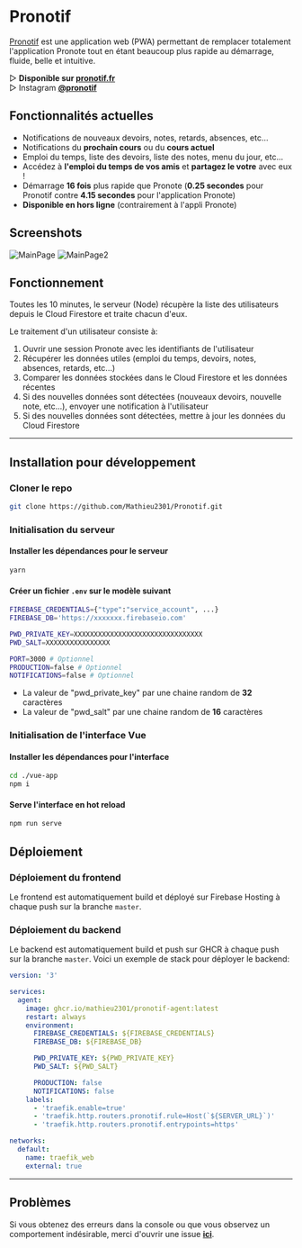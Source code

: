 # Pronotif

[Pronotif](https://pronotif.fr/) est une application web (PWA) permettant de remplacer totalement l'application Pronote tout en étant beaucoup plus rapide au démarrage, fluide, belle et intuitive.

▷ **Disponible sur [pronotif.fr](https://pronotif.fr/)**  
▷ Instagram [**@pronotif**](https://www.instagram.com/pronotif/)

## Fonctionnalités actuelles

- Notifications de nouveaux devoirs, notes, retards, absences, etc...
- Notifications du **prochain cours** ou du **cours actuel**
- Emploi du temps, liste des devoirs, liste des notes, menu du jour, etc...
- Accédez à **l'emploi du temps de vos amis** et **partagez le votre** avec eux !
- Démarrage **16 fois** plus rapide que Pronote (**0.25 secondes** pour Pronotif contre **4.15 secondes** pour l'application Pronote)
- **Disponible en hors ligne** (contrairement à l'appli Pronote)

## Screenshots

![MainPage](https://i.imgur.com/7IYuwXH.png)
![MainPage2](https://i.imgur.com/jxqyEdt.png)

## Fonctionnement

Toutes les 10 minutes, le serveur (Node) récupère la liste des utilisateurs depuis le Cloud Firestore et traite chacun d'eux.

Le traitement d'un utilisateur consiste à:

1. Ouvrir une session Pronote avec les identifiants de l'utilisateur
2. Récupérer les données utiles (emploi du temps, devoirs, notes, absences, retards, etc...)
3. Comparer les données stockées dans le Cloud Firestore et les données récentes
4. Si des nouvelles données sont détectées (nouveaux devoirs, nouvelle note, etc...), envoyer une notification à l'utilisateur
5. Si des nouvelles données sont détectées, mettre à jour les données du Cloud Firestore

___

## Installation pour développement

### Cloner le repo

```sh
git clone https://github.com/Mathieu2301/Pronotif.git
```

### Initialisation du serveur

#### Installer les dépendances pour le serveur

```sh
yarn
```

#### Créer un fichier `.env` sur le modèle suivant

```sh
FIREBASE_CREDENTIALS={"type":"service_account", ...}
FIREBASE_DB='https://xxxxxxx.firebaseio.com'

PWD_PRIVATE_KEY=XXXXXXXXXXXXXXXXXXXXXXXXXXXXXXXX
PWD_SALT=XXXXXXXXXXXXXXXX

PORT=3000 # Optionnel
PRODUCTION=false # Optionnel
NOTIFICATIONS=false # Optionnel
```

- La valeur de "pwd_private_key" par une chaine random de **32** caractères
- La valeur de "pwd_salt" par une chaine random de **16** caractères

### Initialisation de l'interface Vue

#### Installer les dépendances pour l'interface

```sh
cd ./vue-app
npm i
```

#### Serve l'interface en hot reload

```sh
npm run serve
```

## Déploiement

### Déploiement du frontend

Le frontend est automatiquement build et déployé sur Firebase Hosting à chaque push sur la branche `master`.

### Déploiement du backend

Le backend est automatiquement build et push sur GHCR à chaque push sur la branche `master`.
Voici un exemple de stack pour déployer le backend:

```yml
version: '3'

services:
  agent:
    image: ghcr.io/mathieu2301/pronotif-agent:latest
    restart: always
    environment:
      FIREBASE_CREDENTIALS: ${FIREBASE_CREDENTIALS}
      FIREBASE_DB: ${FIREBASE_DB}

      PWD_PRIVATE_KEY: ${PWD_PRIVATE_KEY}
      PWD_SALT: ${PWD_SALT}

      PRODUCTION: false
      NOTIFICATIONS: false
    labels:
      - 'traefik.enable=true'
      - 'traefik.http.routers.pronotif.rule=Host(`${SERVER_URL}`)'
      - 'traefik.http.routers.pronotif.entrypoints=https'

networks:
  default:
    name: traefik_web
    external: true
```

___

## Problèmes

Si vous obtenez des erreurs dans la console ou que vous observez un comportement indésirable, merci d'ouvrir une issue [**ici**](https://github.com/Mathieu2301/Pronotif/issues).
